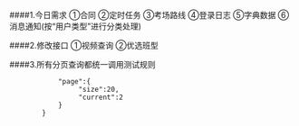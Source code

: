 ####1.今日需求
 ①合同   ②定时任务  ③考场路线  ④登录日志  ⑤字典数据  ⑥消息通知(按“用户类型”进行分类处理)

####2.修改接口
①视频查询
②优选班型

####3.所有分页查询都统一调用测试规则
~~~.java{
            "page":{
                 "size":20,
                 "current":2
            }
        }
